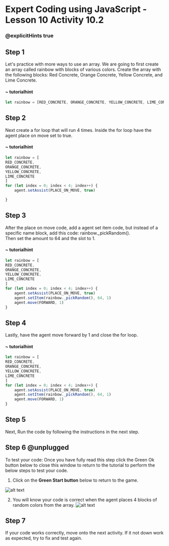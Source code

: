 # Expert Coding using JavaScript - Lesson 10 Activity 10.2

### @explicitHints true

## Step 1
Let's practice with more ways to use an array.  We are going to first create an array called rainbow with blocks of various colors.
Create the array with the following blocks: Red Concrete, Orange Concrete, Yellow Concrete, and Lime Concrete.

#### ~ tutorialhint

```javascript
let rainbow = [RED_CONCRETE, ORANGE_CONCRETE, YELLOW_CONCRETE, LIME_CONCRETE]

```

## Step 2
Next create a for loop that will run 4 times. 
Inside the for loop have the agent place on move set to true. 

#### ~ tutorialhint

```javascript
let rainbow = [
RED_CONCRETE,
ORANGE_CONCRETE,
YELLOW_CONCRETE,
LIME_CONCRETE
]
for (let index = 0; index < 4; index++) {
    agent.setAssist(PLACE_ON_MOVE, true)
    
}
```

## Step 3
After the place on move code, add a agent set item code, but instead of a specific name block, add this code:
rainbow._pickRandom().  
Then set the amount to 64 and the slot to 1. 


#### ~ tutorialhint

```javascript
let rainbow = [
RED_CONCRETE,
ORANGE_CONCRETE,
YELLOW_CONCRETE,
LIME_CONCRETE
]
for (let index = 0; index < 4; index++) {
    agent.setAssist(PLACE_ON_MOVE, true)
    agent.setItem(rainbow._pickRandom(), 64, 1)
    agent.move(FORWARD, 1)
}
```
## Step 4
Lastly, have the agent move forward by 1 and close the for loop. 

#### ~ tutorialhint

```javascript
let rainbow = [
RED_CONCRETE,
ORANGE_CONCRETE,
YELLOW_CONCRETE,
LIME_CONCRETE
]
for (let index = 0; index < 4; index++) {
    agent.setAssist(PLACE_ON_MOVE, true)
    agent.setItem(rainbow._pickRandom(), 64, 1)
    agent.move(FORWARD, 1)
}
```

## Step 5
Next, Run the code by following the instructions in the next step.


## Step 6 @unplugged
To test your code:
Once you have fully read this step click the Green Ok button below to close this window to return to the tutorial to perform the below steps to test your code.

1. Click on the **Green Start button** below to return to the game.



![alt text](https://expertjs.codingcredentials.com/Lesson1/1.1/1.JPG?raw=true  "Start")

2.  You will know your code is correct when the agent places 4 blocks of random colors from the array. 
![alt text](https://expertjs.codingcredentials.com/Lesson10/10.2/10.2d.png?raw=true  "code")


## Step 7
 If your code works correctly, move onto the next activity. 
 If it not down work as expected, try to fix and test again.